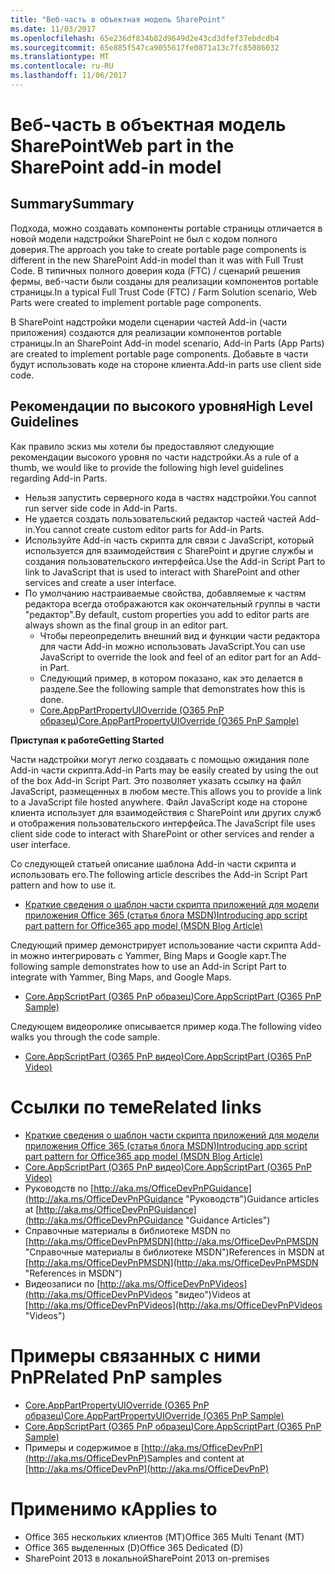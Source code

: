 ```yaml
---
title: "Веб-часть в объектная модель SharePoint"
ms.date: 11/03/2017
ms.openlocfilehash: 65e236df834b82d9649d2e43cd3dfef37ebdcdb4
ms.sourcegitcommit: 65e885f547ca9055617fe0871a13c7fc85086032
ms.translationtype: MT
ms.contentlocale: ru-RU
ms.lasthandoff: 11/06/2017
---
```

<a name="web-part-in-the-sharepoint-add-in-model"></a><span data-ttu-id="49604-102">Веб-часть в объектная модель SharePoint</span><span class="sxs-lookup"><span data-stu-id="49604-102">Web part in the SharePoint add-in model</span></span>
=======================================

<a name="summary"></a><span data-ttu-id="49604-103">Summary</span><span class="sxs-lookup"><span data-stu-id="49604-103">Summary</span></span>
-------

<span data-ttu-id="49604-104">Подхода, можно создавать компоненты portable страницы отличается в новой модели надстройки SharePoint не был с кодом полного доверия.</span><span class="sxs-lookup"><span data-stu-id="49604-104">The approach you take to create portable page components is different in the new SharePoint Add-in model than it was with Full Trust Code.</span></span>  <span data-ttu-id="49604-105">В типичных полного доверия кода (FTC) / сценарий решения фермы, веб-части были созданы для реализации компонентов portable страницы.</span><span class="sxs-lookup"><span data-stu-id="49604-105">In a typical Full Trust Code (FTC) / Farm Solution scenario, Web Parts were created to implement portable page components.</span></span>

<span data-ttu-id="49604-106">В SharePoint надстройки модели сценарии частей Add-in (части приложения) создаются для реализации компонентов portable страницы.</span><span class="sxs-lookup"><span data-stu-id="49604-106">In an SharePoint Add-in model scenario, Add-in Parts (App Parts) are created to implement portable page components.</span></span>  <span data-ttu-id="49604-107">Добавьте в части будут использовать коде на стороне клиента.</span><span class="sxs-lookup"><span data-stu-id="49604-107">Add-in parts use client side code.</span></span>

<a name="high-level-guidelines"></a><span data-ttu-id="49604-108">Рекомендации по высокого уровня</span><span class="sxs-lookup"><span data-stu-id="49604-108">High Level Guidelines</span></span>
---------------------

<span data-ttu-id="49604-109">Как правило эскиз мы хотели бы предоставляют следующие рекомендации высокого уровня по части надстройки.</span><span class="sxs-lookup"><span data-stu-id="49604-109">As a rule of a thumb, we would like to provide the following high level guidelines regarding Add-in Parts.</span></span>

- <span data-ttu-id="49604-110">Нельзя запустить серверного кода в частях надстройки.</span><span class="sxs-lookup"><span data-stu-id="49604-110">You cannot run server side code in Add-in Parts.</span></span>
- <span data-ttu-id="49604-111">Не удается создать пользовательский редактор частей частей Add-in.</span><span class="sxs-lookup"><span data-stu-id="49604-111">You cannot create custom editor parts for Add-in Parts.</span></span>
- <span data-ttu-id="49604-112">Используйте Add-in часть скрипта для связи с JavaScript, который используется для взаимодействия с SharePoint и другие службы и создания пользовательского интерфейса.</span><span class="sxs-lookup"><span data-stu-id="49604-112">Use the Add-in Script Part to link to JavaScript that is used to interact with SharePoint and other services and create a user interface.</span></span>
- <span data-ttu-id="49604-113">По умолчанию настраиваемые свойства, добавляемые к частям редактора всегда отображаются как окончательный группы в части "редактор".</span><span class="sxs-lookup"><span data-stu-id="49604-113">By default, custom properties you add to editor parts are always shown as the final group in an editor part.</span></span>
    + <span data-ttu-id="49604-114">Чтобы переопределить внешний вид и функции части редактора для части Add-in можно использовать JavaScript.</span><span class="sxs-lookup"><span data-stu-id="49604-114">You can use JavaScript to override the look and feel of an editor part for an Add-in Part.</span></span>
    + <span data-ttu-id="49604-115">Следующий пример, в котором показано, как это делается в разделе.</span><span class="sxs-lookup"><span data-stu-id="49604-115">See the following sample that demonstrates how this is done.</span></span> 
    + [<span data-ttu-id="49604-116">Core.AppPartPropertyUIOverride (O365 PnP образец)</span><span class="sxs-lookup"><span data-stu-id="49604-116">Core.AppPartPropertyUIOverride (O365 PnP Sample)</span></span>](https://github.com/SharePoint/PnP/tree/master/Samples/Core.AppPartPropertyUIOverride)

<span data-ttu-id="49604-117">**Приступая к работе**</span><span class="sxs-lookup"><span data-stu-id="49604-117">**Getting Started**</span></span>

<span data-ttu-id="49604-118">Части надстройки могут легко создавать с помощью ожидания поле Add-in части скрипта.</span><span class="sxs-lookup"><span data-stu-id="49604-118">Add-in Parts may be easily created by using the out of the box Add-in Script Part.</span></span>  <span data-ttu-id="49604-119">Это позволяет указать ссылку на файл JavaScript, размещенных в любом месте.</span><span class="sxs-lookup"><span data-stu-id="49604-119">This allows you to provide a link to a JavaScript file hosted anywhere.</span></span>  <span data-ttu-id="49604-120">Файл JavaScript коде на стороне клиента использует для взаимодействия с SharePoint или других служб и отображения пользовательского интерфейса.</span><span class="sxs-lookup"><span data-stu-id="49604-120">The JavaScript file uses client side code to interact with SharePoint or other services and render a user interface.</span></span>

<span data-ttu-id="49604-121">Со следующей статьей описание шаблона Add-in части скрипта и использовать его.</span><span class="sxs-lookup"><span data-stu-id="49604-121">The following article describes the Add-in Script Part pattern and how to use it.</span></span>

- [<span data-ttu-id="49604-122">Краткие сведения о шаблон части скрипта приложений для модели приложения Office 365 (статья блога MSDN)</span><span class="sxs-lookup"><span data-stu-id="49604-122">Introducing app script part pattern for Office365 app model (MSDN Blog Article)</span></span>](http://blogs.msdn.com/b/vesku/archive/2014/07/08/introducing-app-script-part-pattern-for-office365-app-model.aspx)

<span data-ttu-id="49604-123">Следующий пример демонстрирует использование части скрипта Add-in можно интегрировать с Yammer, Bing Maps и Google карт.</span><span class="sxs-lookup"><span data-stu-id="49604-123">The following sample demonstrates how to use an Add-in Script Part to integrate with Yammer, Bing Maps, and Google Maps.</span></span>

- [<span data-ttu-id="49604-124">Core.AppScriptPart (O365 PnP образец)</span><span class="sxs-lookup"><span data-stu-id="49604-124">Core.AppScriptPart (O365 PnP Sample)</span></span>](https://github.com/SharePoint/PnP/tree/master/Samples/Core.AppScriptPart)

<span data-ttu-id="49604-125">Следующем видеоролике описывается пример кода.</span><span class="sxs-lookup"><span data-stu-id="49604-125">The following video walks you through the code sample.</span></span>

- [<span data-ttu-id="49604-126">Core.AppScriptPart (O365 PnP видео)</span><span class="sxs-lookup"><span data-stu-id="49604-126">Core.AppScriptPart (O365 PnP Video)</span></span>](https://channel9.msdn.com/Blogs/Office-365-Dev/App-Script-Parts-in-SharePoint-Office-365-Developer-Patterns-and-Practices)

<a name="related-links"></a><span data-ttu-id="49604-127">Ссылки по теме</span><span class="sxs-lookup"><span data-stu-id="49604-127">Related links</span></span>
=============

- [<span data-ttu-id="49604-128">Краткие сведения о шаблон части скрипта приложений для модели приложения Office 365 (статья блога MSDN)</span><span class="sxs-lookup"><span data-stu-id="49604-128">Introducing app script part pattern for Office365 app model (MSDN Blog Article)</span></span>](http://blogs.msdn.com/b/vesku/archive/2014/07/08/introducing-app-script-part-pattern-for-office365-app-model.aspx)
- [<span data-ttu-id="49604-129">Core.AppScriptPart (O365 PnP видео)</span><span class="sxs-lookup"><span data-stu-id="49604-129">Core.AppScriptPart (O365 PnP Video)</span></span>](https://channel9.msdn.com/Blogs/Office-365-Dev/App-Script-Parts-in-SharePoint-Office-365-Developer-Patterns-and-Practices)
- <span data-ttu-id="49604-130">Руководств по [http://aka.ms/OfficeDevPnPGuidance](http://aka.ms/OfficeDevPnPGuidance "Руководств")</span><span class="sxs-lookup"><span data-stu-id="49604-130">Guidance articles at [http://aka.ms/OfficeDevPnPGuidance](http://aka.ms/OfficeDevPnPGuidance "Guidance Articles")</span></span>
- <span data-ttu-id="49604-131">Справочные материалы в библиотеке MSDN по [http://aka.ms/OfficeDevPnPMSDN](http://aka.ms/OfficeDevPnPMSDN "Справочные материалы в библиотеке MSDN")</span><span class="sxs-lookup"><span data-stu-id="49604-131">References in MSDN at [http://aka.ms/OfficeDevPnPMSDN](http://aka.ms/OfficeDevPnPMSDN "References in MSDN")</span></span>
- <span data-ttu-id="49604-132">Видеозаписи по [http://aka.ms/OfficeDevPnPVideos](http://aka.ms/OfficeDevPnPVideos "видео")</span><span class="sxs-lookup"><span data-stu-id="49604-132">Videos at [http://aka.ms/OfficeDevPnPVideos](http://aka.ms/OfficeDevPnPVideos "Videos")</span></span>

<a name="related-pnp-samples"></a><span data-ttu-id="49604-133">Примеры связанных с ними PnP</span><span class="sxs-lookup"><span data-stu-id="49604-133">Related PnP samples</span></span>
===================

- [<span data-ttu-id="49604-134">Core.AppPartPropertyUIOverride (O365 PnP образец)</span><span class="sxs-lookup"><span data-stu-id="49604-134">Core.AppPartPropertyUIOverride (O365 PnP Sample)</span></span>](https://github.com/SharePoint/PnP/tree/master/Samples/Core.AppPartPropertyUIOverride)
- [<span data-ttu-id="49604-135">Core.AppScriptPart (O365 PnP образец)</span><span class="sxs-lookup"><span data-stu-id="49604-135">Core.AppScriptPart (O365 PnP Sample)</span></span>](https://github.com/SharePoint/PnP/tree/master/Samples/Core.AppScriptPart)
- <span data-ttu-id="49604-136">Примеры и содержимое в [http://aka.ms/OfficeDevPnP](http://aka.ms/OfficeDevPnP)</span><span class="sxs-lookup"><span data-stu-id="49604-136">Samples and content at [http://aka.ms/OfficeDevPnP](http://aka.ms/OfficeDevPnP)</span></span>

<a name="applies-to"></a><span data-ttu-id="49604-137">Применимо к</span><span class="sxs-lookup"><span data-stu-id="49604-137">Applies to</span></span>
==========
- <span data-ttu-id="49604-138">Office 365 нескольких клиентов (MT)</span><span class="sxs-lookup"><span data-stu-id="49604-138">Office 365 Multi Tenant (MT)</span></span>
- <span data-ttu-id="49604-139">Office 365 выделенных (D)</span><span class="sxs-lookup"><span data-stu-id="49604-139">Office 365 Dedicated (D)</span></span>
- <span data-ttu-id="49604-140">SharePoint 2013 в локальной</span><span class="sxs-lookup"><span data-stu-id="49604-140">SharePoint 2013 on-premises</span></span>
